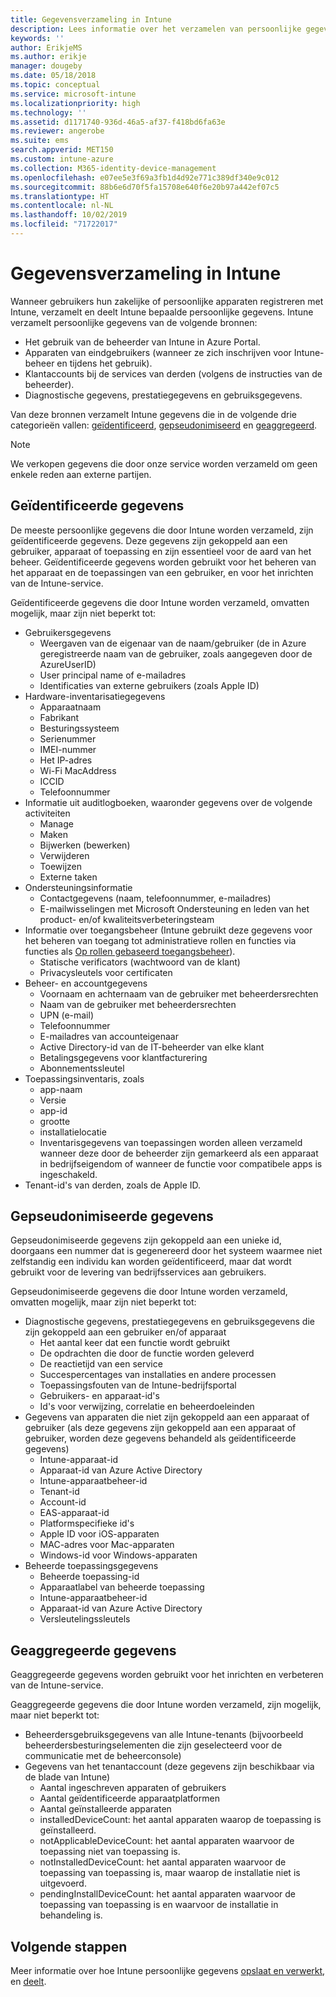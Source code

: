 ```yaml
---
title: Gegevensverzameling in Intune
description: Lees informatie over het verzamelen van persoonlijke gegevens in Intune.
keywords: ''
author: ErikjeMS
ms.author: erikje
manager: dougeby
ms.date: 05/18/2018
ms.topic: conceptual
ms.service: microsoft-intune
ms.localizationpriority: high
ms.technology: ''
ms.assetid: d1171740-936d-46a5-af37-f418bd6fa63e
ms.reviewer: angerobe
ms.suite: ems
search.appverid: MET150
ms.custom: intune-azure
ms.collection: M365-identity-device-management
ms.openlocfilehash: e07ee5e3f69a3fb1d4d92e771c389df340e9c012
ms.sourcegitcommit: 88b6e6d70f5fa15708e640f6e20b97a442ef07c5
ms.translationtype: HT
ms.contentlocale: nl-NL
ms.lasthandoff: 10/02/2019
ms.locfileid: "71722017"
---
```

# <a name="data-collection-in-intune"></a>Gegevensverzameling in Intune

Wanneer gebruikers hun zakelijke of persoonlijke apparaten registreren met Intune, verzamelt en deelt Intune bepaalde persoonlijke gegevens. Intune verzamelt persoonlijke gegevens van de volgende bronnen:

- Het gebruik van de beheerder van Intune in Azure Portal.
- Apparaten van eindgebruikers (wanneer ze zich inschrijven voor Intune-beheer en tijdens het gebruik).
- Klantaccounts bij de services van derden (volgens de instructies van de beheerder).
- Diagnostische gegevens, prestatiegegevens en gebruiksgegevens.

Van deze bronnen verzamelt Intune gegevens die in de volgende drie categorieën vallen: [geïdentificeerd](#identified-data), [gepseudonimiseerd](#pseudonymized-data) en [geaggregeerd](#aggregated-data).

> [!NOTE]
> We verkopen gegevens die door onze service worden verzameld om geen enkele reden aan externe partijen.

## <a name="identified-data"></a>Geïdentificeerde gegevens

De meeste persoonlijke gegevens die door Intune worden verzameld, zijn geïdentificeerde gegevens. Deze gegevens zijn gekoppeld aan een gebruiker, apparaat of toepassing en zijn essentieel voor de aard van het beheer. Geïdentificeerde gegevens worden gebruikt voor het beheren van het apparaat en de toepassingen van een gebruiker, en voor het inrichten van de Intune-service.

Geïdentificeerde gegevens die door Intune worden verzameld, omvatten mogelijk, maar zijn niet beperkt tot: 

- Gebruikersgegevens
  - Weergaven van de eigenaar van de naam/gebruiker (de in Azure geregistreerde naam van de gebruiker, zoals aangegeven door de AzureUserID)
  - User principal name of e-mailadres
  - Identificaties van externe gebruikers (zoals Apple ID)
- Hardware-inventarisatiegegevens
  - Apparaatnaam
  - Fabrikant
  - Besturingssysteem
  - Serienummer
  - IMEI-nummer
  - Het IP-adres
  - Wi-Fi MacAddress
  - ICCID
  - Telefoonnummer
- Informatie uit auditlogboeken, waaronder gegevens over de volgende activiteiten
  - Manage
  - Maken
  - Bijwerken (bewerken)
  - Verwijderen
  - Toewijzen
  - Externe taken
- Ondersteuningsinformatie
  - Contactgegevens (naam, telefoonnummer, e-mailadres)
  - E-mailwisselingen met Microsoft Ondersteuning en leden van het product- en/of kwaliteitsverbeteringsteam
- Informatie over toegangsbeheer (Intune gebruikt deze gegevens voor het beheren van toegang tot administratieve rollen en functies via functies als [Op rollen gebaseerd toegangsbeheer](../fundamentals/role-based-access-control.md)).
  - Statische verificators (wachtwoord van de klant)
  - Privacysleutels voor certificaten 
- Beheer- en accountgegevens
  - Voornaam en achternaam van de gebruiker met beheerdersrechten
  - Naam van de gebruiker met beheerdersrechten
  - UPN (e-mail)
  - Telefoonnummer
  - E-mailadres van accounteigenaar
  - Active Directory-id van de IT-beheerder van elke klant
  - Betalingsgegevens voor klantfacturering
  - Abonnementssleutel
- Toepassingsinventaris, zoals
  - app-naam
  - Versie
  - app-id
  - grootte
  - installatielocatie
  - Inventarisgegevens van toepassingen worden alleen verzameld wanneer deze door de beheerder zijn gemarkeerd als een apparaat in bedrijfseigendom of wanneer de functie voor compatibele apps is ingeschakeld.  
- Tenant-id's van derden, zoals de Apple ID. 

## <a name="pseudonymized-data"></a>Gepseudonimiseerde gegevens

Gepseudonimiseerde gegevens zijn gekoppeld aan een unieke id, doorgaans een nummer dat is gegenereerd door het systeem waarmee niet zelfstandig een individu kan worden geïdentificeerd, maar dat wordt gebruikt voor de levering van bedrijfsservices aan gebruikers. 

Gepseudonimiseerde gegevens die door Intune worden verzameld, omvatten mogelijk, maar zijn niet beperkt tot: 

- Diagnostische gegevens, prestatiegegevens en gebruiksgegevens die zijn gekoppeld aan een gebruiker en/of apparaat
  - Het aantal keer dat een functie wordt gebruikt
  - De opdrachten die door de functie worden geleverd
  - De reactietijd van een service
  - Succespercentages van installaties en andere processen
  - Toepassingsfouten van de Intune-bedrijfsportal
  - Gebruikers- en apparaat-id's
  - Id's voor verwijzing, correlatie en beheerdoeleinden 
- Gegevens van apparaten die niet zijn gekoppeld aan een apparaat of gebruiker (als deze gegevens zijn gekoppeld aan een apparaat of gebruiker, worden deze gegevens behandeld als geïdentificeerde gegevens)
  - Intune-apparaat-id
  - Apparaat-id van Azure Active Directory
  - Intune-apparaatbeheer-id
  - Tenant-id
  - Account-id
  - EAS-apparaat-id
  - Platformspecifieke id's
  - Apple ID voor iOS-apparaten
  - MAC-adres voor Mac-apparaten
  - Windows-id voor Windows-apparaten
- Beheerde toepassingsgegevens
  - Beheerde toepassing-id
  - Apparaatlabel van beheerde toepassing
  - Intune-apparaatbeheer-id
  - Apparaat-id van Azure Active Directory
  - Versleutelingssleutels

## <a name="aggregated-data"></a>Geaggregeerde gegevens

Geaggregeerde gegevens worden gebruikt voor het inrichten en verbeteren van de Intune-service. 

Geaggregeerde gegevens die door Intune worden verzameld, zijn mogelijk, maar niet beperkt tot: 

- Beheerdersgebruiksgegevens van alle Intune-tenants (bijvoorbeeld beheerdersbesturingselementen die zijn geselecteerd voor de communicatie met de beheerconsole)
- Gegevens van het tenantaccount (deze gegevens zijn beschikbaar via de blade van Intune)
  - Aantal ingeschreven apparaten of gebruikers
  - Aantal geïdentificeerde apparaatplatformen  
  - Aantal geïnstalleerde apparaten
  - installedDeviceCount: het aantal apparaten waarop de toepassing is geïnstalleerd.
  - notApplicableDeviceCount: het aantal apparaten waarvoor de toepassing niet van toepassing is.
  - notInstalledDeviceCount: het aantal apparaten waarvoor de toepassing van toepassing is, maar waarop de installatie niet is uitgevoerd.
  - pendingInstallDeviceCount: het aantal apparaten waarvoor de toepassing van toepassing is en waarvoor de installatie in behandeling is.

## <a name="next-steps"></a>Volgende stappen

Meer informatie over hoe Intune persoonlijke gegevens [opslaat en verwerkt](privacy-data-store-process.md), en [deelt](privacy-data-secure-share.md). 
